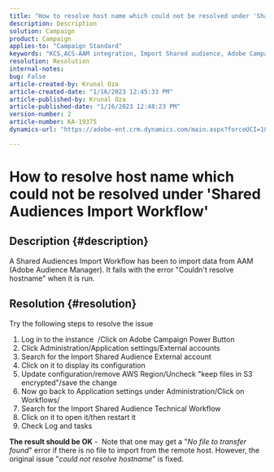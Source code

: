 ```yaml
---
title: "How to resolve host name which could not be resolved under 'Shared Audiences Import Workflow'"
description: Description
solution: Campaign
product: Campaign
applies-to: "Campaign Standard"
keywords: "KCS,ACS-AAM integration, Import Shared audience, Adobe Campaign Standard,"
resolution: Resolution
internal-notes: 
bug: False
article-created-by: Krunal Oza
article-created-date: "1/16/2023 12:45:33 PM"
article-published-by: Krunal Oza
article-published-date: "1/16/2023 12:48:23 PM"
version-number: 2
article-number: KA-19375
dynamics-url: "https://adobe-ent.crm.dynamics.com/main.aspx?forceUCI=1&pagetype=entityrecord&etn=knowledgearticle&id=ed9ceba9-9b95-ed11-aad1-6045bd006793"

---
```

# How to resolve host name which could not be resolved under 'Shared Audiences Import Workflow'

## Description {#description}

A Shared Audiences Import Workflow has been to import data from AAM (Adobe Audience Manager). It fails with the error "Couldn't resolve hostname" when it is run.

## Resolution {#resolution}


Try the following steps to resolve the issue

1. Log in to the instance  /Click on Adobe Campaign Power Button
2. Click Administration/Application settings/External accounts
3. Search for the Import Shared Audience External account
4. Click on it to display its configuration
5. Update configuration/remove AWS Region/Uncheck "keep files in S3 encrypted"/save the change
6. Now go back to Application settings under Administration/Click on Workflows/
7. Search for the Import Shared Audience Technical Workflow
8. Click on it to open it/then restart it
9. Check Log and tasks


<b>The result should be OK</b> -  Note that one may get a "*No file to transfer found*" error if there is no file to import from the remote host. However, the original issue "*could not resolve hostname*" is fixed.
